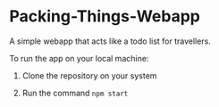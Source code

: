 # Packing-Things-Webapp

A simple webapp that acts like a todo list for travellers.

To run the app on your local machine:

1. Clone the repository on your system

2. Run the command `npm start`

